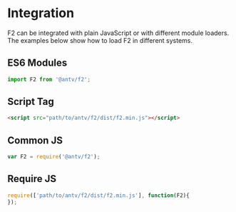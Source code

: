# Integration

F2 can be integrated with plain JavaScript or with different module loaders. The examples below show how to load F2 in different systems.

## ES6 Modules

```javascript
import F2 from '@antv/f2';
```

## Script Tag

```html
<script src="path/to/antv/f2/dist/f2.min.js"></script>
```

## Common JS

```javascript
var F2 = require('@antv/f2');
```

## Require JS

```javascript
require(['path/to/antv/f2/dist/f2.min.js'], function(F2){
});
```

